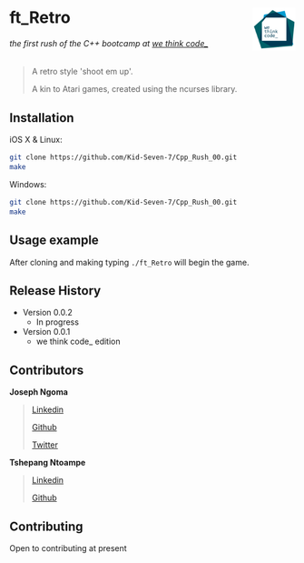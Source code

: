 # ft_Retro <img align="right" src="https://raw.githubusercontent.com/Kid-Seven-7/images/master/wtc.gif" width="75">

###### the first rush of the C++ bootcamp at [we think code_](https://www.wethinkcode.co.za/)

> A retro style 'shoot em up'.
>
> A kin to Atari games, created using the ncurses library.
>

## Installation

iOS X & Linux:

```sh
git clone https://github.com/Kid-Seven-7/Cpp_Rush_00.git
make
```

Windows:

```sh
git clone https://github.com/Kid-Seven-7/Cpp_Rush_00.git
make
```

## Usage example

After cloning and making typing
``./ft_Retro``
will begin the game.

## Release History

* Version 0.0.2
	* In progress
* Version 0.0.1
	* we think code_ edition

## Contributors

**Joseph Ngoma**
>[Linkedin](https://www.linkedin.com/in/joseph-ngoma-03189214b/)
>
>[Github](https://github.com/Kid-Seven-7)
>
>[Twitter](https://twitter.com/mr_joey0707)
>

**Tshepang Ntoampe**
>[Linkedin](https://www.linkedin.com/in/tshepang-ntoampe-5a87a312a/)
>
>[Github](https://github.com/EddyEnn)
>

## Contributing

Open to contributing at present
